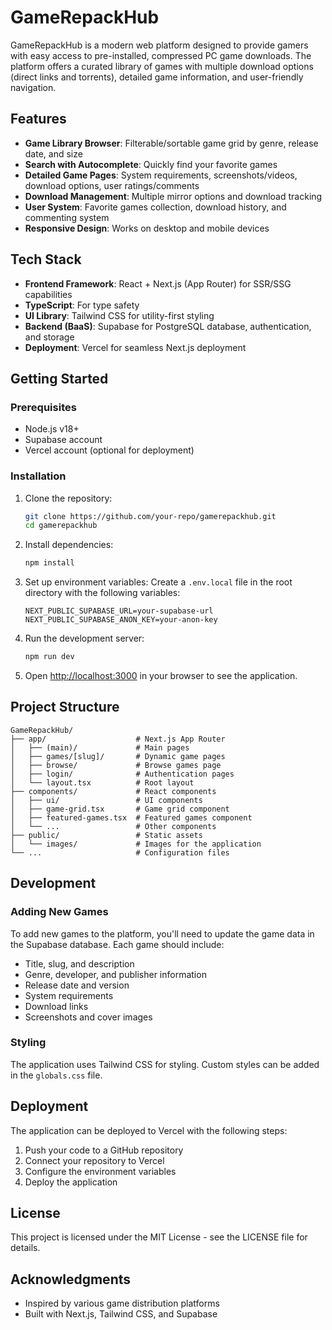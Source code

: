 # GameRepackHub

GameRepackHub is a modern web platform designed to provide gamers with easy access to pre-installed, compressed PC game downloads. The platform offers a curated library of games with multiple download options (direct links and torrents), detailed game information, and user-friendly navigation.

## Features

- **Game Library Browser**: Filterable/sortable game grid by genre, release date, and size
- **Search with Autocomplete**: Quickly find your favorite games
- **Detailed Game Pages**: System requirements, screenshots/videos, download options, user ratings/comments
- **Download Management**: Multiple mirror options and download tracking
- **User System**: Favorite games collection, download history, and commenting system
- **Responsive Design**: Works on desktop and mobile devices

## Tech Stack

- **Frontend Framework**: React + Next.js (App Router) for SSR/SSG capabilities
- **TypeScript**: For type safety
- **UI Library**: Tailwind CSS for utility-first styling
- **Backend (BaaS)**: Supabase for PostgreSQL database, authentication, and storage
- **Deployment**: Vercel for seamless Next.js deployment

## Getting Started

### Prerequisites

- Node.js v18+
- Supabase account
- Vercel account (optional for deployment)

### Installation

1. Clone the repository:
   ```bash
   git clone https://github.com/your-repo/gamerepackhub.git
   cd gamerepackhub
   ```

2. Install dependencies:
   ```bash
   npm install
   ```

3. Set up environment variables:
   Create a `.env.local` file in the root directory with the following variables:
   ```env
   NEXT_PUBLIC_SUPABASE_URL=your-supabase-url
   NEXT_PUBLIC_SUPABASE_ANON_KEY=your-anon-key
   ```

4. Run the development server:
   ```bash
   npm run dev
   ```

5. Open [http://localhost:3000](http://localhost:3000) in your browser to see the application.

## Project Structure

```
GameRepackHub/
├── app/                    # Next.js App Router
│   ├── (main)/             # Main pages
│   ├── games/[slug]/       # Dynamic game pages
│   ├── browse/             # Browse games page
│   ├── login/              # Authentication pages
│   └── layout.tsx          # Root layout
├── components/             # React components
│   ├── ui/                 # UI components
│   ├── game-grid.tsx       # Game grid component
│   ├── featured-games.tsx  # Featured games component
│   └── ...                 # Other components
├── public/                 # Static assets
│   └── images/             # Images for the application
└── ...                     # Configuration files
```

## Development

### Adding New Games

To add new games to the platform, you'll need to update the game data in the Supabase database. Each game should include:

- Title, slug, and description
- Genre, developer, and publisher information
- Release date and version
- System requirements
- Download links
- Screenshots and cover images

### Styling

The application uses Tailwind CSS for styling. Custom styles can be added in the `globals.css` file.

## Deployment

The application can be deployed to Vercel with the following steps:

1. Push your code to a GitHub repository
2. Connect your repository to Vercel
3. Configure the environment variables
4. Deploy the application

## License

This project is licensed under the MIT License - see the LICENSE file for details.

## Acknowledgments

- Inspired by various game distribution platforms
- Built with Next.js, Tailwind CSS, and Supabase
